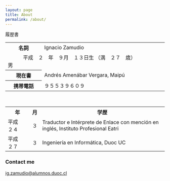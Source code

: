 ```yaml
---
layout: page
title: About
permalink: /about/
---
```


履歴書
<table style="width:100%">
  <tr>
    <th>名詞</th>
    <td>Ignacio Zamudio</td>
  </tr>
  <tr>
    <td colspan="2">　　　平成　２　年　９月　１３日生 （満　２７　歳）　　　　　　　男</td>
  </tr>
  <tr>
  </tr>
    <tr>
    <th>現在書</th>
    <td>Andrés Amenábar Vergara, Maipú</td>
  </tr>
   </tr>
    <tr>
    <th>携帯電話</th>
    <td>９５５３９６０９</td>
  </tr>
</table>
  
&nbsp; 
&nbsp; 
<table style="width:100%">
  <tr>
    <th>年</th>
    <th>月</th> 
    <th>学歴</th>
  </tr>
  <tr>
    <td>平成　
    ２４</td>
    <td>３</td>
    <td>Traductor e Intérprete de Enlace con mención en inglés, Instituto Profesional Eatri</td>
  </tr>
  <tr>
    <td>平成　２７</td>
    <td>３</td>
    <td>Ingeniería en Informática, Duoc UC</td>
  </tr>
  <tr>

  </tr>
</table>



### Contact me


[ig.zamudio@alumnos.duoc.cl](mailto:ig.zamudio@alumnos.duoc.cl)


